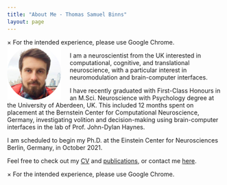 ```yaml
---
title: "About Me - Thomas Samuel Binns"
layout: page
---
```


<div class="alert">
  <span class="closebtn" onclick="this.parentElement.style.display='none';">&times;</span>
  For the intended experience, please use Google Chrome.
</div>

<!-- Profile picture -->
<img width="25%" height="auto" style="float: left; margin-right: 20px;" src="/assets/images/ProfilePic.png">


<!-- Main website description/introduction -->
I am a neuroscientist from the UK interested in computational, cognitive, and translational neuroscience, with a particular interest in neuromodulation and brain-computer interfaces.

I have recently graduated with First-Class Honours in an M.Sci. Neuroscience with Psychology degree at the University of Aberdeen, UK. This included 12 months spent on placement at the Bernstein Center for Computational Neuroscience, Germany, investigating volition and decision-making using brain-computer interfaces in the lab of Prof. John-Dylan Haynes.

I am scheduled to begin my Ph.D. at the Einstein Center for Neurosciences Berlin, Germany, in October 2021.

Feel free to check out my [CV](/CV) and [publications](/publications), or contact me [here](/contact-links).

<div class="alert">
  <span class="closebtn" onclick="this.parentElement.style.display='none';">&times;</span>
  For the intended experience, please use Google Chrome.
</div>


<script>
  // For animating the closing of the alert box //
  // Get all elements with class="closebtn"
  var close = document.getElementsByClassName("closebtn");
  var i;
  // Loop through all close buttons
  for (i = 0; i < close.length; i++) {
  // When someone clicks on a close button
  close[i].onclick = function(){
      // Get the parent of <span class="closebtn"> (<div class="alert">)
      var div = this.parentElement;
      // Set the opacity of div to 0 (transparent)
      div.style.opacity = "0";
      // Hide the div after 600ms (the same amount of milliseconds it takes to fade out)
      setTimeout(function(){ div.style.display = "none"; }, 600);
  }
  }
</script>